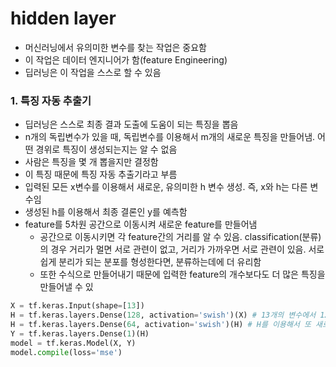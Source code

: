 # hidden layer

* 머신러닝에서 유의미한 변수를 찾는 작업은 중요함
* 이 작업은 데이터 엔지니어가 함(feature Engineering)
* 딥러닝은 이 작업을 스스로 할 수 있음

### 1. 특징 자동 추출기
* 딥러닝은 스스로 최종 결과 도출에 도움이 되는 특징을 뽑음
* n개의 독립변수가 있을 때, 독립변수를 이용해서 m개의 새로운 특징을 만들어냄. 어떤 경위로 특징이 생성되는지는 알 수 없음
* 사람은 특징을 몇 개 뽑을지만 결정함
* 이 특징 때문에 특징 자동 추출기라고 부름
* 입력된 모든 x변수를 이용해서 새로운, 유의미한 h 변수 생성. 즉, x와 h는 다른 변수임
* 생성된 h를 이용해서 최종 결론인 y를 예측함
* feature를 5차원 공간으로 이동시켜 새로운 feature를 만들어냄
    * 공간으로 이동시키면 각 feature간의 거리를 알 수 있음. classification(분류)의 경우 거리가 멀면 서로 관련이 없고, 거리가 가까우면 서로 관련이 있음. 서로 쉽게 분리가 되는 분포를 형성한다면, 분류하는데에 더 유리함
    * 또한 수식으로 만들어내기 때문에 입력한 feature의 개수보다도 더 많은 특징을 만들어낼 수 있

```python
X = tf.keras.Input(shape=[13])
H = tf.keras.layers.Dense(128, activation='swish')(X) # 13개의 변수에서 128개의 새로운 hidden layer 생성
H = tf.keras.layers.Dense(64, activation='swish')(H) # H를 이용해서 또 새로운 H 생성 가능
Y = tf.keras.layers.Dense(1)(H)
model = tf.keras.Model(X, Y)
model.compile(loss='mse')
```

